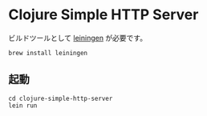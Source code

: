 # Clojure Simple HTTP Server

ビルドツールとして [leiningen](https://github.com/technomancy/leiningen) が必要です。

```
brew install leiningen
```

## 起動

```
cd clojure-simple-http-server
lein run
```
